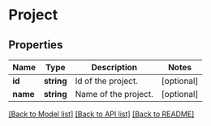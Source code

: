 # Project

## Properties
Name | Type | Description | Notes
------------ | ------------- | ------------- | -------------
**id** | **string** | Id of the project. | [optional] 
**name** | **string** | Name of the project. | [optional] 

[[Back to Model list]](../README.md#documentation-for-models) [[Back to API list]](../README.md#documentation-for-api-endpoints) [[Back to README]](../README.md)


